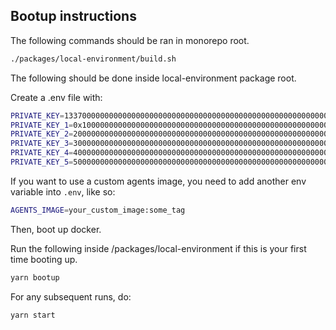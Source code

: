## Bootup instructions

The following commands should be ran in monorepo root.

```sh
./packages/local-environment/build.sh
```

The following should be done inside local-environment package root.

Create a .env file with:

```sh
PRIVATE_KEY=1337000000000000000000000000000000000000000000000000000000001337
PRIVATE_KEY_1=0x1000000000000000000000000000000000000000000000000000000000000001
PRIVATE_KEY_2=2000000000000000000000000000000000000000000000000000000000000002
PRIVATE_KEY_3=3000000000000000000000000000000000000000000000000000000000000003
PRIVATE_KEY_4=4000000000000000000000000000000000000000000000000000000000000004
PRIVATE_KEY_5=5000000000000000000000000000000000000000000000000000000000000005
```

If you want to use a custom agents image, you need to add another env variable into `.env`, like so:

```sh
AGENTS_IMAGE=your_custom_image:some_tag
```

Then, boot up docker.

Run the following inside /packages/local-environment if this is your first time booting up.

```sh
yarn bootup
```

For any subsequent runs, do:

```sh
yarn start
```
